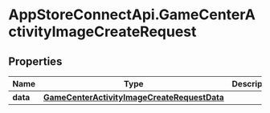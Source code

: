 # AppStoreConnectApi.GameCenterActivityImageCreateRequest

## Properties

Name | Type | Description | Notes
------------ | ------------- | ------------- | -------------
**data** | [**GameCenterActivityImageCreateRequestData**](GameCenterActivityImageCreateRequestData.md) |  | 


